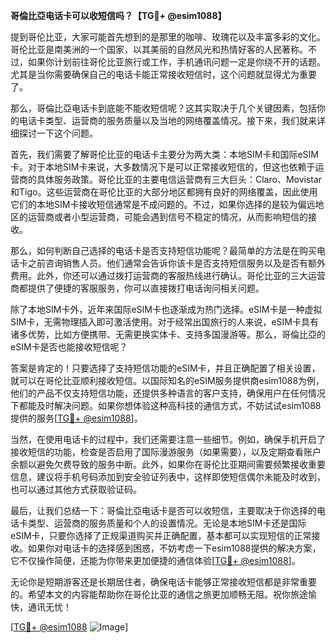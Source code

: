 **哥倫比亞电话卡可以收短信吗？【TG💪+ @esim1088】**

提到哥伦比亚，大家可能首先想到的是那里的咖啡、玫瑰花以及丰富多彩的文化。哥伦比亚是南美洲的一个国家，以其美丽的自然风光和热情好客的人民著称。不过，如果你计划前往哥伦比亚旅行或工作，手机通讯问题一定是你绕不开的话题。尤其是当你需要确保自己的电话卡能正常接收短信时，这个问题就显得尤为重要了。

那么，哥倫比亞电话卡到底能不能收短信呢？这其实取决于几个关键因素，包括你的电话卡类型、运营商的服务质量以及当地的网络覆盖情况。接下来，我们就来详细探讨一下这个问题。

首先，我们需要了解哥伦比亚的电话卡主要分为两大类：本地SIM卡和国际eSIM卡。对于本地SIM卡来说，大多数情况下是可以正常接收短信的，但这也依赖于运营商的具体服务政策。哥伦比亚的主要电信运营商有三大巨头：Claro、Movistar和Tigo。这些运营商在哥伦比亚的大部分地区都拥有良好的网络覆盖，因此使用它们的本地SIM卡接收短信通常是不成问题的。不过，如果你选择的是较为偏远地区的运营商或者小型运营商，可能会遇到信号不稳定的情况，从而影响短信的接收。

那么，如何判断自己选择的电话卡是否支持短信功能呢？最简单的方法是在购买电话卡之前咨询销售人员。他们通常会告诉你该卡是否支持短信服务以及是否有额外费用。此外，你还可以通过拨打运营商的客服热线进行确认。哥伦比亚的三大运营商都提供了便捷的客服服务，你可以直接拨打电话询问相关问题。

除了本地SIM卡外，近年来国际eSIM卡也逐渐成为热门选择。eSIM卡是一种虚拟SIM卡，无需物理插入即可激活使用。对于经常出国旅行的人来说，eSIM卡具有诸多优势，比如方便携带、无需更换实体卡、支持多国漫游等。那么，哥倫比亞的eSIM卡是否也能接收短信呢？

答案是肯定的！只要选择了支持短信功能的eSIM卡，并且正确配置了相关设置，就可以在哥伦比亚顺利接收短信。以国际知名的eSIM服务提供商esim1088为例，他们的产品不仅支持短信功能，还提供多种语言的客户支持，确保用户在任何情况下都能及时解决问题。如果你想体验这种高科技的通信方式，不妨试试esim1088提供的服务[[TG💪+ @esim1088](https://t.me/s/esim1088)]。

当然，在使用电话卡的过程中，我们还需要注意一些细节。例如，确保手机开启了接收短信的功能，检查是否启用了国际漫游服务（如果需要），以及定期查看账户余额以避免欠费导致的服务中断。此外，如果你在哥伦比亚期间需要频繁接收重要信息，建议将手机号码添加到安全验证列表中，这样即使短信偶尔未能及时收到，也可以通过其他方式获取验证码。

最后，让我们总结一下：哥倫比亞电话卡是否可以收短信，主要取决于你选择的电话卡类型、运营商的服务质量和个人的设置情况。无论是本地SIM卡还是国际eSIM卡，只要你选择了正规渠道购买并正确配置，基本都可以实现短信的正常接收。如果你对电话卡的选择感到困惑，不妨考虑一下esim1088提供的解决方案，它不仅操作简便，还能为你带来更加便捷的通信体验[[TG💪+ @esim1088](https://t.me/s/esim1088)]。

无论你是短期游客还是长期居住者，确保电话卡能够正常接收短信都是非常重要的。希望本文的内容能帮助你在哥伦比亚的通信之旅更加顺畅无阻。祝你旅途愉快，通讯无忧！

[[TG💪+ @esim1088](https://t.me/s/esim1088) ![Image](https://i.postimg.cc/4NQfJmqS/Snipaste-2025-05-13-00-14-12.png)]